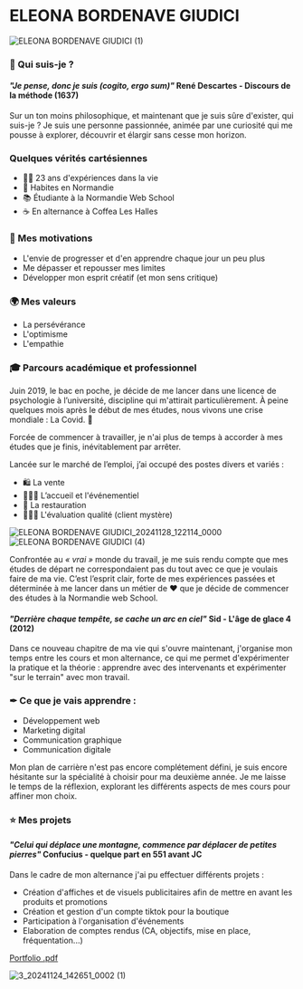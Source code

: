 # **ELEONA BORDENAVE GIUDICI** 
![ELEONA BORDENAVE GIUDICI (1)](https://github.com/user-attachments/assets/05b17777-7e0f-499c-be4d-5b879050c093)
### 🚀 Qui suis-je ?
#### *"Je pense, donc je suis (cogito, ergo sum)"* **René Descartes - Discours de la méthode (1637)**
Sur un ton moins philosophique, et maintenant que je suis sûre d'exister, qui suis-je ?
Je suis une personne passionnée, animée par une curiosité qui me pousse à explorer, découvrir et élargir sans cesse mon horizon.
### Quelques vérités cartésiennes
* 👩🏼 23 ans d'expériences dans la vie
* 📍 Habites en Normandie
* 📚 Étudiante à la Normandie Web School
* ☕ En alternance à Coffea Les Halles
### 🎯 Mes motivations
* L'envie de progresser et d'en apprendre chaque jour un peu plus
* Me dépasser et repousser mes limites
* Développer mon esprit créatif (et mon sens critique)
### 🌍 Mes valeurs
* La persévérance 
* L'optimisme
* L'empathie
### 🎓 Parcours académique et professionnel 
Juin 2019, le bac en poche, je décide de me lancer dans une licence de psychologie à l’université, discipline qui m'attirait particulièrement. À peine quelques mois après le début de mes études, nous vivons une crise mondiale : La Covid. 🦠
     
Forcée de commencer à travailler, je n'ai plus de temps à accorder à mes études que je finis, inévitablement par arrêter.
     
Lancée sur le marché de l’emploi, j’ai occupé des postes divers et variés :
* 🛍 La vente
* 👩🏼‍💼 L’accueil et l'événementiel
* 🍷 La restauration
* 🕵🏼‍♀ L'évaluation qualité (client mystère)
     
![ELEONA BORDENAVE GIUDICI_20241128_122114_0000](https://github.com/user-attachments/assets/99f4155d-d417-4431-9888-84feb7e12986)
![ELEONA BORDENAVE GIUDICI (4)](https://github.com/user-attachments/assets/f5533540-29fc-4e11-b0b8-6aca376f99a4)
     
Confrontée au _*« vrai »*_ monde du travail, je me suis rendu compte que mes études de départ ne correspondaient pas du tout avec ce que je voulais faire de ma vie. 
C’est l’esprit clair, forte de mes expériences passées et déterminée à me lancer dans un métier de ❤️ que je décide de commencer des études à la Normandie web School.
#### *"Derrière chaque tempête, se cache un arc en ciel"* **Sid - L'âge de glace 4 (2012)**
Dans ce nouveau chapitre de ma vie qui s'ouvre maintenant, j'organise mon temps entre les cours et mon alternance, ce qui me permet d'expérimenter la pratique et la théorie : apprendre avec des intervenants et expérimenter "sur le terrain" avec mon travail.
    
### ✒ Ce que je vais apprendre :
* Développement web
* Marketing digital
* Communication graphique
* Communication digitale
     
Mon plan de carrière n'est pas encore complétement défini, je suis encore hésitante sur la spécialité à choisir pour ma deuxième année. Je me laisse le temps de la réflexion, explorant les différents aspects de mes cours pour affiner mon choix.
### ⭐ Mes projets 
#### *"Celui qui déplace une montagne, commence par déplacer de petites pierres"* **Confucius - quelque part en 551 avant JC**
Dans le cadre de mon alternance j'ai pu effectuer différents projets :
* Création d'affiches et de visuels publicitaires afin de mettre en avant les produits et promotions
* Création et gestion d'un compte tiktok pour la boutique
* Participation à l'organisation d'événements
* Elaboration de comptes rendus (CA, objectifs, mise en place, fréquentation...)
   
[Portfolio .pdf](https://github.com/user-attachments/files/17950137/Portfolio.pdf)
       
![3_20241124_142651_0002 (1)](https://github.com/user-attachments/assets/adcce09b-7124-4b0a-bae3-7a5f510fbe0a)